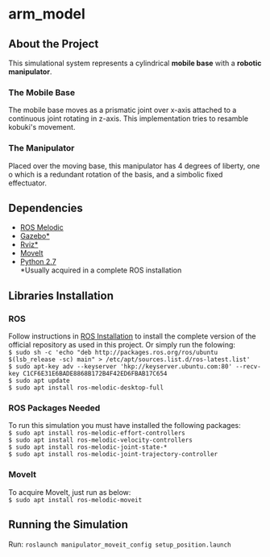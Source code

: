 # arm_model  
## About the Project  
This simulational system represents a cylindrical **mobile base** with a **robotic manipulator**.  
### The Mobile Base  
The mobile base moves as a prismatic joint over x-axis attached to a continuous joint rotating in z-axis. This implementation tries to resamble kobuki's movement.  
### The Manipulator
Placed over the moving base, this manipulator has 4 degrees of liberty, one o which is a redundant rotation of the basis, and a simbolic fixed effectuator.  

## Dependencies
* [ROS Melodic](http://wiki.ros.org/melodic)  
* [Gazebo*](http://gazebosim.org/)  
* [Rviz*](http://wiki.ros.org/rviz)  
* [MoveIt](https://moveit.ros.org/)  
* [Python 2.7](https://www.python.org/download/releases/2.7/)  
*Usually acquired in a complete ROS installation

## Libraries Installation
### ROS
Follow instructions in [ROS Installation](http://wiki.ros.org/melodic/Installation) to install the complete version of the official repository as used in this project. Or simply run the folowing:  
`$ sudo sh -c 'echo "deb http://packages.ros.org/ros/ubuntu $(lsb_release -sc) main" > /etc/apt/sources.list.d/ros-latest.list'`  
`$ sudo apt-key adv --keyserver 'hkp://keyserver.ubuntu.com:80' --recv-key C1CF6E31E6BADE8868B172B4F42ED6FBAB17C654`  
`$ sudo apt update`  
`$ sudo apt install ros-melodic-desktop-full`  
### ROS Packages Needed
To run this simulation you must have installed the following packages:  
`$ sudo apt install ros-melodic-effort-controllers`  
`$ sudo apt install ros-melodic-velocity-controllers`  
`$ sudo apt install ros-melodic-joint-state-*`  
`$ sudo apt install ros-melodic-joint-trajectory-controller`  
### MoveIt  
To acquire MoveIt, just run as below:  
`$ sudo apt install ros-melodic-moveit`  

## Running the Simulation
Run:
`roslaunch manipulator_moveit_config setup_position.launch`  
